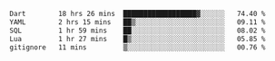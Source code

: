 <!--START_SECTION:waka-->

```txt
Dart        18 hrs 26 mins  ██████████████████▓░░░░░░   74.40 %
YAML        2 hrs 15 mins   ██▒░░░░░░░░░░░░░░░░░░░░░░   09.11 %
SQL         1 hr 59 mins    ██░░░░░░░░░░░░░░░░░░░░░░░   08.02 %
Lua         1 hr 27 mins    █▒░░░░░░░░░░░░░░░░░░░░░░░   05.85 %
gitignore   11 mins         ▒░░░░░░░░░░░░░░░░░░░░░░░░   00.76 %
```

<!--END_SECTION:waka-->
